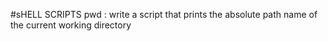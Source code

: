 #sHELL SCRIPTS
pwd : write a script that prints the absolute path name of the current working directory
